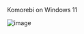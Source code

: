 Komorebi on Windows 11

![image](https://github.com/user-attachments/assets/c9159f55-3192-4577-b250-73928c590a99)
